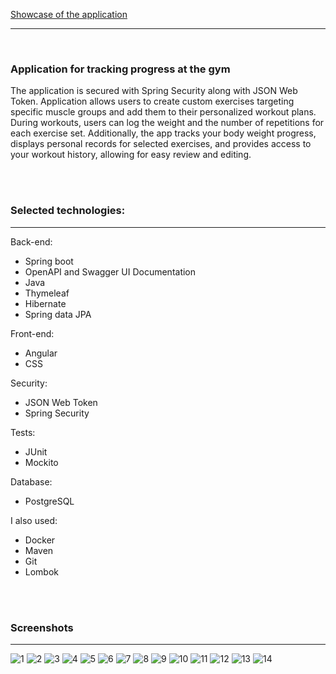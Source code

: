 [Showcase of the application](https://youtu.be/POwFLGo0nqc)

---

<br>


### Application for tracking progress at the gym


The application is secured with Spring Security along with JSON Web Token. 
Application allows users to create custom exercises targeting specific
muscle groups and add them to their personalized workout plans. During workouts,
users can log the weight and the number of repetitions for each exercise set.
Additionally, the app tracks your body weight progress, displays personal records
for selected exercises, and provides access to your workout history, allowing
for easy review and editing.


<br>
<br>

### Selected technologies:

---
Back-end:
- Spring boot
- OpenAPI and Swagger UI Documentation
- Java
- Thymeleaf
- Hibernate
- Spring data JPA

Front-end:
- Angular
- CSS

Security:
- JSON Web Token
- Spring Security
  
Tests:
- JUnit
- Mockito

Database:
- PostgreSQL

I also used:
- Docker
- Maven
- Git
- Lombok


<br>
<br>

### Screenshots
---
![1](https://github.com/user-attachments/assets/9bef16ad-8a4b-4bf8-8a2f-23e576abeab4)
![2](https://github.com/user-attachments/assets/dcc174a5-7838-4aa9-b6b7-4c7e252223f0)
![3](https://github.com/user-attachments/assets/134aae16-57cd-458e-be8e-9c49618ddbb9)
![4](https://github.com/user-attachments/assets/e2231e58-c7b5-4486-8c86-f973a586442a)
![5](https://github.com/user-attachments/assets/8e0ff2dd-df08-417e-943c-19ea567bf718)
![6](https://github.com/user-attachments/assets/7d945fc3-88ea-4a15-b5d8-09e41b6f6c4e)
![7](https://github.com/user-attachments/assets/d3dfe79d-8b7a-487c-aba2-f3697b57533e)
![8](https://github.com/user-attachments/assets/cd9ed014-fc28-4b58-8e5c-0e86f9b02136)
![9](https://github.com/user-attachments/assets/36509ee7-07a1-4732-a0d1-4b8bc754b850)
![10](https://github.com/user-attachments/assets/c6a6e56e-1ab6-4e49-9c71-e4b7430dd51f)
![11](https://github.com/user-attachments/assets/6b7e6a98-692e-43af-a573-b02c40316746)
![12](https://github.com/user-attachments/assets/fd0eb6c7-32be-4564-9a94-9d1cabc25fd9)
![13](https://github.com/user-attachments/assets/d196d145-4b79-4b7e-9c9e-e7b9d4cbef09)
![14](https://github.com/user-attachments/assets/defbd797-14e6-47e2-8911-cbb50191e9f7)
